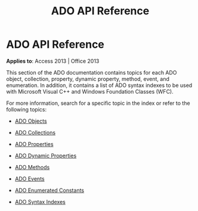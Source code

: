 ﻿---
title: ADO API Reference
TOCTitle: ADO API Reference
ms:assetid: 0fd6aff8-dbff-50c7-649f-2d9c31aedb2f
ms:mtpsurl: https://msdn.microsoft.com/library/JJ248867(v=office.15)
ms:contentKeyID: 48543275
ms.date: 09/18/2015
mtps_version: v=office.15
---

# ADO API Reference


**Applies to**: Access 2013 | Office 2013

This section of the ADO documentation contains topics for each ADO object, collection, property, dynamic property, method, event, and enumeration. In addition, it contains a list of ADO syntax indexes to be used with Microsoft Visual C++ and Windows Foundation Classes (WFC).

For more information, search for a specific topic in the index or refer to the following topics:

  - [ADO Objects](ado-objects-and-interfaces.md)

  - [ADO Collections](ado-collections.md)

  - [ADO Properties](ado-properties.md)

  - [ADO Dynamic Properties](ado-dynamic-properties.md)

  - [ADO Methods](ado-methods.md)

  - [ADO Events](ado-events.md)

  - [ADO Enumerated Constants](ado-enumerated-constants.md)

  - [ADO Syntax Indexes](https://msdn.microsoft.com/library/jj248990\(v=office.15\))


